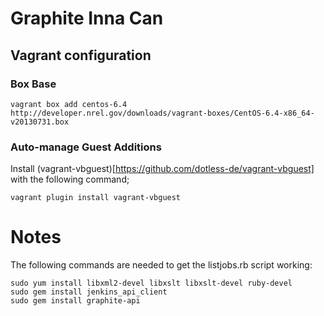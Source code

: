 # Graphite Inna Can

## Vagrant configuration

### Box Base

    vagrant box add centos-6.4 http://developer.nrel.gov/downloads/vagrant-boxes/CentOS-6.4-x86_64-v20130731.box

### Auto-manage Guest Additions

Install (vagrant-vbguest)[https://github.com/dotless-de/vagrant-vbguest] with the following command;

    vagrant plugin install vagrant-vbguest
	

	
# Notes

The following commands are needed to get the listjobs.rb script working:

    sudo yum install libxml2-devel libxslt libxslt-devel ruby-devel
    sudo gem install jenkins_api_client
    sudo gem install graphite-api
